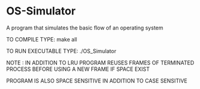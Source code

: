 # OS-Simulator
A program that simulates the basic flow of an operating system

TO COMPILE TYPE: make all

TO RUN EXECUTABLE TYPE: ./OS_Simulator

NOTE : IN ADDITION TO LRU PROGRAM REUSES FRAMES OF TERMINATED PROCESS BEFORE
       USING A NEW FRAME IF SPACE EXIST

PROGRAM IS ALSO SPACE SENSITIVE IN ADDITION TO CASE SENSITIVE
